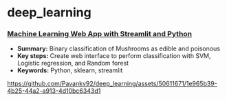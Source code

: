 # deep_learning

### [Machine Learning Web App with Streamlit and Python ]()
 - **Summary:** Binary classification of Mushrooms as edible and poisonous
 - **Key steps:** Create web interface to perform classification with SVM, Logistic regression, and Random forest
 - **Keywords:** Python, sklearn, streamlit

https://github.com/Pavankv92/deep_learning/assets/50611671/1e965b39-4b25-44a2-a913-4d10bc6343d1






